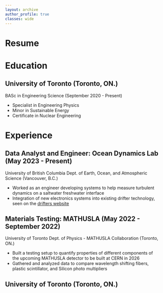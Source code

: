```yaml
---
layout: archive
author_profile: true
classes: wide
---
```


# Resume

# Education
## University of Toronto (Toronto, ON.)
BASc in Engineering Science (September 2020 - Present)
* Specialist in Engineering Physics
* Minor in Sustainable Energy
* Certificate in Nuclear Engineering

# Experience
## Data Analyst and Engineer: Ocean Dynamics Lab (May 2023 - Present)
University of British Columbia Dept. of Earth, Ocean, and Atmospheric Science (Vancouver, B.C.)
* Worked as an engineer developing systems to help measure turbulent dynamics on a saltwater freshwater interface
* Integration of new electronics systems into existing drifter technology, seen on the [drifters website](https://drifters.eoas.ubc.ca/)
## Materials Testing: MATHUSLA (May 2022 - September 2022)
University of Toronto Dept. of Physics - MATHUSLA Collaboration (Toronto, ON.)
* Built a testing setup to quantify properties of different components of the upcoming MATHUSLA detector to be built at CERN in 2026
* Gathered and analyzed data to compare wavelength shifting fibers, plastic scintillator, and Silicon photo multipliers
## University of Toronto (Toronto, ON.)

